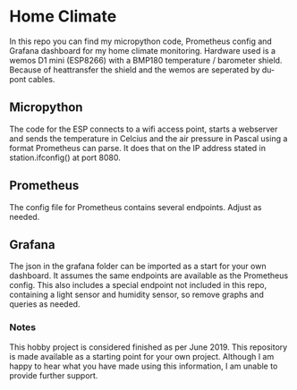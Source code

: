 # Home Climate

In this repo you can find my micropython code, Prometheus config and Grafana dashboard for my home climate monitoring. Hardware used is a wemos D1 mini (ESP8266) with a BMP180 temperature / barometer shield. Because of heattransfer the shield and the wemos are seperated by du-pont cables.

## Micropython
The code for the ESP connects to a wifi access point, starts a webserver and sends the temperature in Celcius and the air pressure in Pascal using a format Prometheus can parse. It does that on the IP address stated in station.ifconfig() at port 8080.

## Prometheus
The config file for Prometheus contains several endpoints. Adjust as needed.

## Grafana
The json in the grafana folder can be imported as a start for your own dashboard. It assumes the same endpoints are available as the Prometheus config. This also includes a special endpoint not included in this repo, containing a light sensor and humidity sensor, so remove graphs and queries as needed.


### Notes
This hobby project is considered finished as per June 2019. This repository is made available as a starting point for your own project. Although I am happy to hear what you have made using this information, I am unable to provide further support.